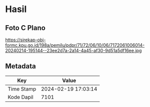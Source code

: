 # Hasil

## Foto C Plano

https://sirekap-obj-formc.kpu.go.id/198a/pemilu/pdpr/71/72/06/10/06/7172061006014-20240214-195144--23ee2d7a-2a14-4a45-af30-9d51a5df16ee.jpg


## Metadata

| Key        | Value               |
| ---------- | ------------------- |
| Time Stamp | 2024-02-19 17:03:14 |
| Kode Dapil | 7101                |




